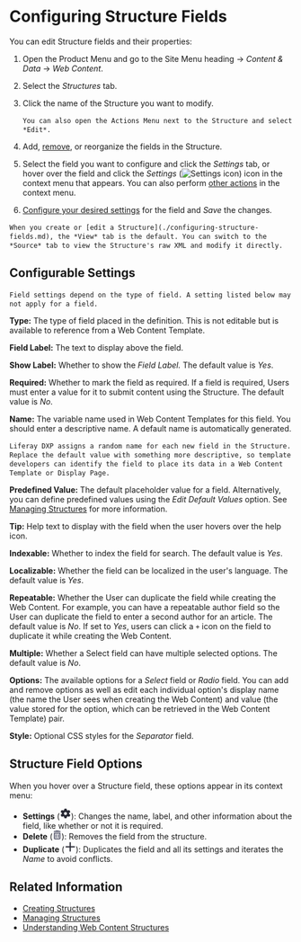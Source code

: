 # Configuring Structure Fields

You can edit Structure fields and their properties:

1. Open the Product Menu and go to the Site Menu heading &rarr; *Content & Data* &rarr; *Web Content*.
1. Select the *Structures* tab.
1. Click the name of the Structure you want to modify.

    ```{tip}
    You can also open the Actions Menu next to the Structure and select *Edit*.
    ```

1. Add, [remove](#structure-field-options), or reorganize the fields in the Structure.
1. Select the field you want to configure and click the *Settings* tab, or hover over the field and click the *Settings* (![Settings icon](../../../images/icon-control-menu-gear.png)) icon in the context menu that appears. You can also perform [other actions](#structure-field-options) in the context menu.
1. [Configure your desired settings](#configurable-settings) for the field and *Save* the changes.

```{tip}
When you create or [edit a Structure](./configuring-structure-fields.md), the *View* tab is the default. You can switch to the *Source* tab to view the Structure's raw XML and modify it directly.
```

## Configurable Settings

```{note}
Field settings depend on the type of field. A setting listed below may not apply for a field.
```

**Type:** The type of field placed in the definition. This is not editable but is available to reference from a Web Content Template.

**Field Label:** The text to display above the field. 

**Show Label:** Whether to show the *Field Label.* The default value is *Yes*.

**Required:** Whether to mark the field as required. If a field is required, Users must enter a value for it to submit content using the Structure. The default value is *No*.

**Name:** The variable name used in Web Content Templates for this field. You should enter a descriptive name. A default name is automatically generated.

```{tip}
Liferay DXP assigns a random name for each new field in the Structure. Replace the default value with something more descriptive, so template developers can identify the field to place its data in a Web Content Template or Display Page.
```

**Predefined Value:** The default placeholder value for a field. Alternatively, you can define predefined values using the *Edit Default Values* option. See [Managing Structures](./managing-structures.md#edit-default-values) for more information.

**Tip:** Help text to display with the field when the user hovers over the help icon.

**Indexable:** Whether to index the field for search. The default value is *Yes*.

**Localizable:** Whether the field can be localized in the user's language. The default value is *Yes*.

**Repeatable:** Whether the User can duplicate the field while creating the Web Content. For example, you can have a repeatable author field so the User can duplicate the field to enter a second author for an article. The default value is *No*. If set to *Yes*, users can click a `+` icon on the field to duplicate it while creating the Web Content.

**Multiple:** Whether a Select field can have multiple selected options. The default value is *No*.

**Options:** The available options for a *Select* field or *Radio* field. You can add and remove options as well as edit each individual option's display name (the name the User sees when creating the Web Content) and value (the value stored for the option, which can be retrieved in the Web Content Template) pair.

**Style:** Optional CSS styles for the *Separator* field.

## Structure Field Options

When you hover over a Structure field, these options appear in its context menu:

* **Settings** (![Settings](../../../images/icon-settings.png)): Changes the name, label, and other information about the field, like whether or not it is required.
* **Delete** (![Delete](../../../images/icon-app-trash.png)): Removes the field from the structure.
* **Duplicate** (![Duplicate](../../../images/icon-duplicate.png)): Duplicates the field and all its settings and iterates the *Name* to avoid conflicts.

## Related Information

* [Creating Structures](./creating-structures.md)
* [Managing Structures](./managing-structures.md)
* [Understanding Web Content Structures](./understanding-web-content-structures.md)
